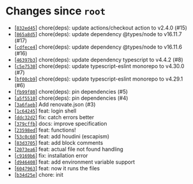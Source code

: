 <!-- since 2021-07-27T22:09:04+01:00 -->
# Changes since `root`

- \[[`832ed45`](https://github.com/nearlySplat/qsh/commit/832ed45d74415ebc39ef8660f82809a545d93baf)\] chore(deps): update actions/checkout action to v2.4.0 (#15)
- \[[`865a8d5`](https://github.com/nearlySplat/qsh/commit/865a8d5f717fa7268111cb97a9fd57ae3f0f05b2)\] chore(deps): update dependency @types/node to v16.11.7 (#17)
- \[[`cdfece4`](https://github.com/nearlySplat/qsh/commit/cdfece4581727da9b88703599d115ba9cde8d36c)\] chore(deps): update dependency @types/node to v16.11.6 (#16)
- \[[`46397b3`](https://github.com/nearlySplat/qsh/commit/46397b3400d4534c85bbc082ad3b66136237e4fa)\] chore(deps): update dependency typescript to v4.4.2 (#8)
- \[[`c5e7530`](https://github.com/nearlySplat/qsh/commit/c5e7530152dd18ffc04c3b9aa8a2d5bc53d1de60)\] chore(deps): update typescript-eslint monorepo to v4.30.0 (#7)
- \[[`bf00cb9`](https://github.com/nearlySplat/qsh/commit/bf00cb9eb0e5f0097caf95953f77351d15073eed)\] chore(deps): update typescript-eslint monorepo to v4.29.1 (#6)
- \[[`fb99f80`](https://github.com/nearlySplat/qsh/commit/fb99f80bd677518b060f49c875e8be5893d3fd7b)\] chore(deps): pin dependencies (#5)
- \[[`a5f5510`](https://github.com/nearlySplat/qsh/commit/a5f55103a44cc1743a653d9356aa1278859421d2)\] chore(deps): pin dependencies (#4)
- \[[`3a6faeb`](https://github.com/nearlySplat/qsh/commit/3a6faebdff451645ebd818144cb0aa9e22710fe3)\] Add renovate.json (#3)
- \[[`1c64245`](https://github.com/nearlySplat/qsh/commit/1c64245f5bf924bad8cdf7642f04b4df76eb4c90)\] feat: login shell
- \[[`ddc32d2`](https://github.com/nearlySplat/qsh/commit/ddc32d2b348fab40541c5e3d31bd2e1f3482079f)\] fix: catch errors better
- \[[`379cffb`](https://github.com/nearlySplat/qsh/commit/379cffbd5ffb210716751516a3749dc8a4808bcd)\] docs: improve specification
- \[[`23598ed`](https://github.com/nearlySplat/qsh/commit/23598ed9fb0ea97762c4d78f7d63224cc7d7b5fe)\] feat: functions!
- \[[`53c0c60`](https://github.com/nearlySplat/qsh/commit/53c0c6036f1e21c420888bad98744fba0f2fdf8e)\] feat: add houdini (escapism)
- \[[`83d3705`](https://github.com/nearlySplat/qsh/commit/83d370531ad5e8fdcfeb68490b2b8fbe6caa2454)\] feat: add block comments
- \[[`2073ea6`](https://github.com/nearlySplat/qsh/commit/2073ea6aef358faa79dbfce141fd2531d894fe1e)\] feat: actual file not found handling
- \[[`c9169b6`](https://github.com/nearlySplat/qsh/commit/c9169b6d78e958d8cb1d59dab7ddfb14fb517925)\] fix: installation error
- \[[`d946408`](https://github.com/nearlySplat/qsh/commit/d946408e8a7e6314521b0ad1edb4869976d4e6ac)\] feat: add environment variable support
- \[[`6047963`](https://github.com/nearlySplat/qsh/commit/604796390ceeba9dc363a77520ef67bbab288d27)\] feat: now it runs the files
- \[[`b34d25e`](https://github.com/nearlySplat/qsh/commit/b34d25e9f072c94af4a1aff6d0129a2e31b07422)\] chore: init
